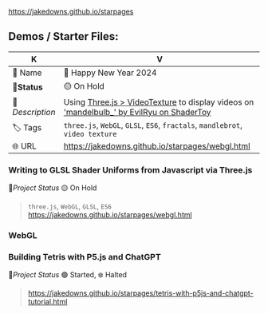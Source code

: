 https://jakedowns.github.io/starpages

## Demos / Starter Files:
|K|V|
|---|---|
| 👤 Name | 🎉 Happy New Year 2024 |
|🚦**Status** | 🟡 On Hold |
|🧾 *Description* | Using [Three.js > VideoTexture](https://threejs.org/docs/#api/en/textures/VideoTexture) to display videos on ['mandelbulb_' by EvilRyu on ShaderToy](https://www.shadertoy.com/view/MdXSWn) |
| 🏷️ Tags | `three.js`, `WebGL`, `GLSL`, `ES6`, `fractals`, `mandlebrot`, `video texture` |
| 🌐 URL |  https://jakedowns.github.io/starpages/webgl.html

### Writing to GLSL Shader Uniforms from Javascript via Three.js
🚦*Project Status* 🟡 On Hold
> `three.js`, `WebGL`, `GLSL`, `ES6`
> https://jakedowns.github.io/starpages/webgl.html

### WebGL

### Building Tetris with P5.js and ChatGPT
🚦*Project Status* 🟢 Started, ❄️ Halted
> https://jakedowns.github.io/starpages/tetris-with-p5js-and-chatgpt-tutorial.html
